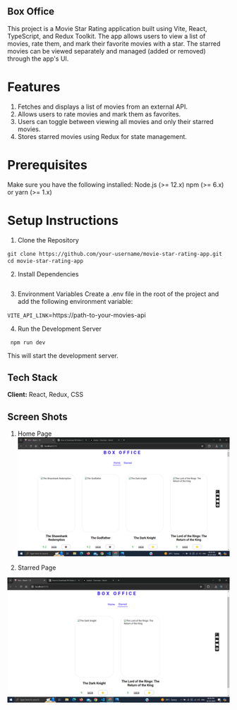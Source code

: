 
## Box Office

This project is a Movie Star Rating application built using Vite, React, TypeScript, and Redux Toolkit. The app allows users to view a list of movies, rate them, and mark their favorite movies with a star. The starred movies can be viewed separately and managed (added or removed) through the app's UI.

# Features

1. Fetches and displays a list of movies from an external API.
2. Allows users to rate movies and mark them as favorites.
3. Users can toggle between viewing all movies and only their starred movies.
4. Stores starred movies using Redux for state management.

# Prerequisites
Make sure you have the following installed:
Node.js (>= 12.x)
npm (>= 6.x) or yarn (>= 1.x)

# Setup Instructions

1. Clone the Repository 
  ```
  git clone https://github.com/your-username/movie-star-rating-app.git
  cd movie-star-rating-app

  ```
2. Install Dependencies 

  ``` npm install
  ```

3. Environment Variables
  Create a .env file in the root of the project and add the following environment variable:

 `VITE_API_LINK`=https://path-to-your-movies-api

4. Run the Development Server

  ```
   npm run dev
  ```
  This will start the development server.

## Tech Stack

**Client:** React, Redux, CSS

## Screen Shots

1. Home Page
![alt text](<src/assets/Screenshot (913).png>)

2. Starred Page

![alt text](<src/assets/Screenshot (914).png>)
